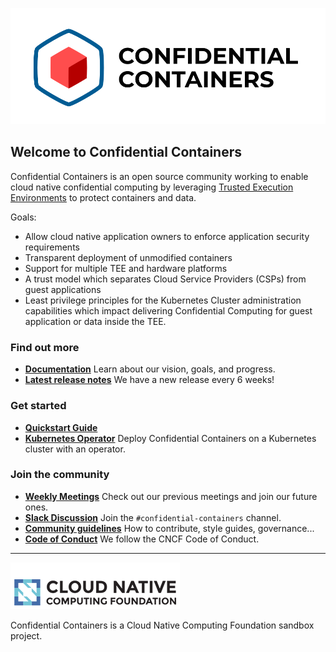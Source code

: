 ![logo](https://github.com/confidential-containers/.github/blob/main/coco_logo.png)

## Welcome to Confidential Containers

Confidential Containers is an open source community working to enable cloud native confidential
computing by leveraging
[Trusted Execution Environments](https://en.wikipedia.org/wiki/Trusted_execution_environment) to
protect containers and data.

Goals:
- Allow cloud native application owners to enforce application security requirements
- Transparent deployment of unmodified containers
- Support for multiple TEE and hardware platforms
- A trust model which separates Cloud Service Providers (CSPs) from guest applications
- Least privilege principles for the Kubernetes Cluster administration capabilities which impact
delivering Confidential Computing for guest application or data inside the TEE.

### Find out more

- [**Documentation**](https://github.com/confidential-containers/confidential-containers) Learn about our
vision, goals, and progress.
- [**Latest release notes**](https://github.com/confidential-containers/confidential-containers/tree/main/releases) We have a new release every 6 weeks!

### Get started

- [**Quickstart Guide**](https://github.com/confidential-containers/confidential-containers/blob/main/quickstart.md)
- [**Kubernetes Operator**](https://github.com/confidential-containers/operator)
Deploy Confidential Containers on a Kubernetes cluster with an operator.

### Join the community

- [**Weekly Meetings**](https://docs.google.com/document/d/1E3GLCzNgrcigUlgWAZYlgqNTdVwiMwCRTJ0QnJhLZGA/)
Check out our previous meetings and join our future ones.
- [**Slack Discussion**](https://slack.cncf.io ) Join the `#confidential-containers` channel.
- [**Community guidelines**](https://github.com/confidential-containers/confidential-containers) How to contribute, style guides, governance...
- [**Code of Conduct**](https://github.com/cncf/foundation/blob/master/code-of-conduct.md) We follow the CNCF Code of Conduct.

---
![cncf-logo](https://github.com/confidential-containers/.github/blob/main/cncf-logo.png)

Confidential Containers is a Cloud Native Computing Foundation sandbox project.
